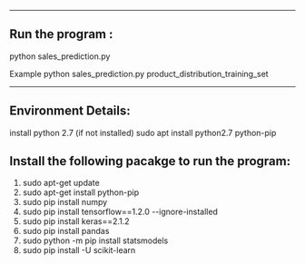 -----------------------
Run the program :
-----------------------
python sales_prediction.py <path for the the product_distribution_training_set.txt>

Example 
python sales_prediction.py product_distribution_training_set



-------------------------
Environment Details:
--------------------------

install python 2.7 (if not installed)
sudo apt install python2.7 python-pip


Install the following pacakge to run the program:
------------------------------------------------------
1. sudo apt-get update
2. sudo apt-get install python-pip
3. sudo pip install numpy
4. sudo pip install tensorflow==1.2.0 --ignore-installed
5. sudo pip install keras==2.1.2
6. sudo pip install pandas
7. sudo python -m pip install statsmodels
8. sudo pip install -U scikit-learn

